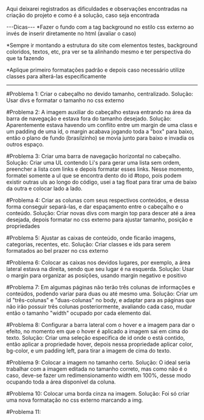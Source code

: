 Aqui deixarei registrados as dificuldades e observações encontradas na criação do projeto e como é a solução, caso seja encontrada

---Dicas---
*Fazer o fundo com a tag background no estilo css externo ao invés de inserir diretamente no html (avaliar o caso)

*Sempre ir montando a estrutura do site com elementos testes, background coloridos, textos, etc, pra ver se ta alinhando mesmo e ter perspectiva do que ta fazendo

*Aplique primeiro formatações padrão e depois caso necessário utilize classes para alterá-las especificamente

----------------------------------------------------------------------

#Problema 1: Criar o cabeçalho no devido tamanho, centralizado. Solução: Usar divs e formatar o tamanho no css externo

#Problema 2: A imagem auxiliar do cabeçalho estava entrando na área da barra de navegação e estava fora do tamanho desejado. Solução: Aparentemente estava havendo um conflito entre um margin de uma class e um padding de uma id, o margin acabava jogando toda a "box" para baixo, então o plano de fundo (brasilzinho) se movia junto para baixo e invadia os outros espaço.

#Problema 3: Criar uma barra de navegação horizontal no cabeçalho. Solução: Criar uma UL contendo Li's para gerar uma lista sem ordem, preencher a lista com links e depois formatar esses links. Nesse momento, formatei somente a ul que se encontra dento do id #topo, pois podem existir outras uls ao longo do código, usei a tag float para tirar uma de baixo da outra e colocar lado a lado.

#Problema 4: Criar as colunas com seus respectivos conteúdos, e dessa forma conseguir separá-las, e dar espaçamento entre o cabeçalho e o conteúdo. Solução: Criar novas divs com margin top para descer até a área desejada, depois formatar no css externo para ajustar tamanho, posição e propriedades

#Problema 5: Ajustar as caixas de conteúdo, onde ficarão imagens, categorias, recentes, etc. Solução: Criar classes e ids para serem formatados ao bel prazer no css externo

#Problema 6: Colocar as caixas nos devidos lugares, por exemplo, a área lateral estava na direita, sendo que seu lugar é na esquerda. Solução: Usar o margin para organizar as posições, usando margin negativo e positivo

#Problema 7: Em algumas páginas não terão três colunas de informações e conteúdos, podendo variar para duas ou até mesmo uma. Solução: Criar um id "três-colunas" e "duas-colunas" no body, e adaptar para as páginas que não irão possuir três colunas posteriormente, avaliando cada caso, mudar então o tamanho "width" ocupado por cada elemento daí.

#Problema 8: Configurar a barra lateral com o hover e a imagem para dar o efeito, no momento em que o hover é aplicado a imagem sai em cima do texto. Solução: Criar uma seleção especifica de id onde o <a> está contido, então aplicar a propriedade hover, depois nessa propriedade aplicar color, bg-color, e um padding left, para tirar a imagem de cima do texto.

#Problema 9: Colocar a imagem no tamanho certo. Solução: O ideal seria trabalhar com a imagem editada no tamanho correto, mas como não é o caso, deve-se fazer um redimensionamento width em 100%, desse modo ocupando toda a área disponível da coluna.

#Problema 10: Colocar uma borda cinza na imagem. Solução: Foi só criar uma nova formatação no css externo marcando a img.

#Problema 11:


